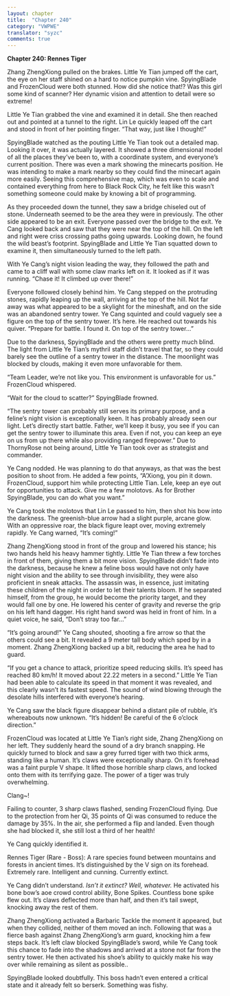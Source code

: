 ```yaml
---
layout: chapter
title:  "Chapter 240"
category: "VWPWE"
translator: "syzc"
comments: true
---
```


**Chapter 240: Rennes Tiger**

Zhang ZhengXiong pulled on the brakes. Little Ye Tian jumped off the cart, the eye on her staff shined on a hard to notice pumpkin vine. SpyingBlade and FrozenCloud were both stunned. How did she notice that!? Was this girl some kind of scanner? Her dynamic vision and attention to detail were so extreme! 

Little Ye Tian grabbed the vine and examined it in detail. She then reached out and pointed at a tunnel to the right. Lin Le quickly leaped off the cart and stood in front of her pointing finger. “That way, just like I thought!”

SpyingBlade watched as the pouting Little Ye Tian took out a detailed map. Looking it over, it was actually layered. It showed a three dimensional model of all the places they’ve been to, with a coordinate system, and everyone’s current position. There was even a mark showing the minecarts position. He was intending to make a mark nearby so they could find the minecart again more easily. Seeing this comprehensive map, which was even to scale and contained everything from here to Black Rock City, he felt like this wasn’t something someone could make by knowing a bit of programming.

As they proceeded down the tunnel, they saw a bridge chiseled out of stone. Underneath seemed to be the area they were in previously. The other side appeared to be an exit. Everyone passed over the bridge to the exit. Ye Cang looked back and saw that they were near the top of the hill. On the left and right were criss crossing paths going upwards. Looking down, he found the wild beast’s footprint. SpyingBlade and Little Ye Tian squatted down to examine it, then simultaneously turned to the left path. 

With Ye Cang’s night vision leading the way, they followed the path and came to a cliff wall with some claw marks left on it. It looked as if it was running. “Chase it! It climbed up over there!”

Everyone followed closely behind him. Ye Cang stepped on the protruding stones, rapidly leaping up the wall, arriving at the top of the hill. Not far away was what appeared to be a skylight for the mineshaft, and on the side was an abandoned sentry tower. Ye Cang squinted and could vaguely see a figure on the top of the sentry tower. It’s here. He reached out towards his quiver. “Prepare for battle. I found it. On top of the sentry tower...”

Due to the darkness, SpyingBlade and the others were pretty much blind. The light from Little Ye Tian’s mythril staff didn’t travel that far, so they could barely see the outline of a sentry tower in the distance. The moonlight was blocked by clouds, making it even more unfavorable for them.

“Team Leader, we’re not like you. This environment is unfavorable for us.” FrozenCloud whispered.

“Wait for the cloud to scatter?” SpyingBlade frowned.

“The sentry tower can probably still serves its primary purpose, and a feline’s night vision is exceptionally keen. It has probably already seen our light. Let’s directly start battle. Father, we’ll keep it busy, you see if you can get the sentry tower to illuminate this area. Even if not, you can keep an eye on us from up there while also providing ranged firepower.” Due to ThornyRose not being around, Little Ye Tian took over as strategist and commander. 

Ye Cang nodded. He was planning to do that anyways, as that was the best position to shoot from. He added a few points, “A’Xiong, you pin it down. FrozenCloud, support him while protecting Little Tian. Lele, keep an eye out for opportunities to attack. Give me a few molotovs. As for Brother SpyingBlade, you can do what you want.”

Ye Cang took the molotovs that Lin Le passed to him, then shot his bow into the darkness. The greenish-blue arrow had a slight purple, arcane glow. With an oppressive roar, the black figure leapt over, moving extremely rapidly. Ye Cang warned, “It’s coming!”

Zhang ZhengXiong stood in front of the group and lowered his stance; his two hands held his heavy hammer tightly. Little Ye Tian threw a few torches in front of them, giving them a bit more vision. SpyingBlade didn’t fade into the darkness, because he knew a feline boss would have not only have night vision and the ability to see through invisibility, they were also proficient in sneak attacks. The assassin was, in essence, just imitating these children of the night in order to let their talents bloom. If he separated himself, from the group, he would become the priority target, and they would fall one by one. He lowered his center of gravity and reverse the grip on his left hand dagger. His right hand sword was held in front of him. In a quiet voice, he said, “Don’t stray too far...”

“It’s going around!” Ye Cang shouted, shooting a fire arrow so that the others could see a bit. It revealed a 9 meter tall body which sped by in a moment. Zhang ZhengXiong backed up a bit, reducing the area he had to guard. 

“If you get a chance to attack, prioritize speed reducing skills. It’s speed has reached 80 km/h! It moved about 22.22 meters in a second.” Little Ye Tian had been able to calculate its speed in that moment it was revealed, and this clearly wasn’t its fastest speed. The sound of wind blowing through the desolate hills interfered with everyone’s hearing.

Ye Cang saw the black figure disappear behind a distant pile of rubble, it’s whereabouts now unknown. “It’s hidden! Be careful of the 6 o’clock direction.”

FrozenCloud was located at Little Ye Tian’s right side, Zhang ZhengXiong on her left. They suddenly heard the sound of a dry branch snapping. He quickly turned to block and saw a grey furred tiger with two thick arms, standing like a human. It’s claws were exceptionally sharp. On it’s forehead was a faint purple V shape. It lifted those horrible sharp claws, and locked onto them with its terrifying gaze. The power of a tiger was truly overwhelming.

Clang~!

Failing to counter, 3 sharp claws flashed, sending FrozenCloud flying. Due to the protection from her Qi, 35 points of Qi was consumed to reduce the damage by 35%. In the air, she performed a flip and landed. Even though she had blocked it, she still lost a third of her health! 

Ye Cang quickly identified it.

Rennes Tiger (Rare - Boss): A rare species found between mountains and forests in ancient times. It’s distinguished by the V sign on its forehead. Extremely rare. Intelligent and cunning. Currently extinct. 

Ye Cang didn’t understand. *Isn’t it extinct? Well, whatever.* He activated his bone bow’s aoe crowd control ability, Bone Spikes. Countless bone spike flew out. It’s claws deflected more than half, and then it’s tail swept, knocking away the rest of them.

Zhang ZhengXiong activated a Barbaric Tackle the moment it appeared, but when they collided, neither of them moved an inch. Following that was a fierce bash against Zhang ZhengXiong’s arm guard, knocking him a few steps back. It’s left claw blocked SpyingBlade’s sword, while Ye Cang took this chance to fade into the shadows and arrived at a stone not far from the sentry tower. He then activated his shoe’s ability to quickly make his way over while remaining as silent as possible..

SpyingBlade looked doubtfully. This boss hadn’t even entered a critical state and it already felt so berserk. Something was fishy.
